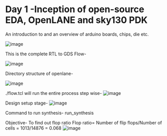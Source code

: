 # Day 1 -Inception of open-source EDA, OpenLANE and sky130 PDK
An introduction to and an overview of arduino boards, chips, die etc. 

![image](https://github.com/user-attachments/assets/9c4ef5ee-f37b-498a-b9b4-37cefcb906dd)

This is the complete RTL to GDS Flow- 

![image](https://github.com/user-attachments/assets/4c0e98a2-8870-45ce-a135-40945d0b4e88)

Directory structure of openlane- 

![image](https://github.com/user-attachments/assets/4ec9ff35-a6cc-4a7a-8ae0-347affc564c3)

./flow.tcl will run the entire process step wise- 
![image](https://github.com/user-attachments/assets/5342e097-3b26-4b4f-b18b-d86bcc73f323)

Design setup stage- 
![image](https://github.com/user-attachments/assets/d177f8cb-55dd-486b-b2bf-a84a4a03a596)

Command to run synthesis- run_synthesis

Objective- To find out flop ratio 
Flop ratio= Number of flip flops/Number of cells
          = 1013/14876 =  0.068
![image](https://github.com/user-attachments/assets/3680a294-50f3-4de9-b675-32cde44b9466)










